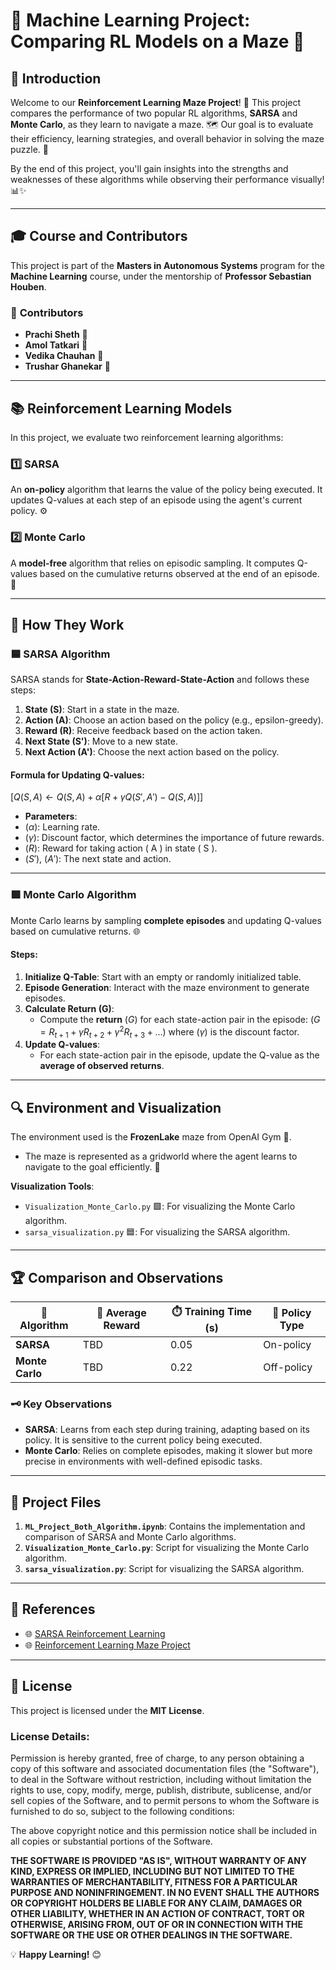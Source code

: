 # 🌟 **Machine Learning Project: Comparing RL Models on a Maze** 🌟

## 🚀 **Introduction**

Welcome to our **Reinforcement Learning Maze Project**! 🎯 This project compares the performance of two popular RL algorithms, **SARSA** and **Monte Carlo**, as they learn to navigate a maze. 🗺️ Our goal is to evaluate their efficiency, learning strategies, and overall behavior in solving the maze puzzle. 🧩  

By the end of this project, you'll gain insights into the strengths and weaknesses of these algorithms while observing their performance visually! 📊✨

---

## 🎓 **Course and Contributors**

This project is part of the **Masters in Autonomous Systems** program for the **Machine Learning** course, under the mentorship of **Professor Sebastian Houben**.  

### 🤝 **Contributors**
- **Prachi Sheth** 🌟  
- **Amol Tatkari** 🌟  
- **Vedika Chauhan** 🌟  
- **Trushar Ghanekar** 🌟  

---

## 📚 **Reinforcement Learning Models**

In this project, we evaluate two reinforcement learning algorithms:

### 1️⃣ **SARSA**  
An **on-policy** algorithm that learns the value of the policy being executed. It updates Q-values at each step of an episode using the agent's current policy. ⚙️

### 2️⃣ **Monte Carlo**  
A **model-free** algorithm that relies on episodic sampling. It computes Q-values based on the cumulative returns observed at the end of an episode. 🔄

---

## 🧠 **How They Work**

### 🟦 **SARSA Algorithm**  
SARSA stands for **State-Action-Reward-State-Action** and follows these steps:
1. **State (S)**: Start in a state in the maze.  
2. **Action (A)**: Choose an action based on the policy (e.g., epsilon-greedy).  
3. **Reward (R)**: Receive feedback based on the action taken.  
4. **Next State (S')**: Move to a new state.  
5. **Next Action (A')**: Choose the next action based on the policy.  

#### Formula for Updating Q-values:
$[
Q(S, A) \leftarrow Q(S, A) + \alpha \left[ R + \gamma Q(S', A') - Q(S, A) \right]
]$

- **Parameters**:  
- $( \alpha )$: Learning rate.
- $( \gamma )$: Discount factor, which determines the importance of future rewards.
- $( R )$: Reward for taking action \( A \) in state \( S \).
- $( S' )$, $( A' )$: The next state and action.

---

### 🟩 **Monte Carlo Algorithm**  
Monte Carlo learns by sampling **complete episodes** and updating Q-values based on cumulative returns. 🌐

#### Steps:
1. **Initialize Q-Table**: Start with an empty or randomly initialized table.  
2. **Episode Generation**: Interact with the maze environment to generate episodes.  
3. **Calculate Return (G)**:
   - Compute the **return** $( G )$ for each state-action pair in the episode:
     $(
     G = R_{t+1} + \gamma R_{t+2} + \gamma^2 R_{t+3} + \ldots
     )$
     where $( \gamma )$ is the discount factor.
4. **Update Q-values**:
   - For each state-action pair in the episode, update the Q-value as the **average of observed returns**.  

---

## 🔍 **Environment and Visualization**

The environment used is the **FrozenLake** maze from OpenAI Gym 🧊.  
- The maze is represented as a gridworld where the agent learns to navigate to the goal efficiently. 🏁  

**Visualization Tools**:  
- `Visualization_Monte_Carlo.py` 🟩: For visualizing the Monte Carlo algorithm.  
- `sarsa_visualization.py` 🟦: For visualizing the SARSA algorithm.  

---

## 🏆 **Comparison and Observations**

| 🔢 **Algorithm**   | 🏅 **Average Reward** | ⏱️ **Training Time (s)** | 📜 **Policy Type** |
|--------------------|-----------------------|--------------------------|--------------------|
| **SARSA**          | TBD                   | 0.05                    | On-policy          |
| **Monte Carlo**    | TBD                   | 0.22                    | Off-policy         |

### 🗝️ **Key Observations**
- **SARSA**: Learns from each step during training, adapting based on its policy. It is sensitive to the current policy being executed.  
- **Monte Carlo**: Relies on complete episodes, making it slower but more precise in environments with well-defined episodic tasks.  

---

## 📂 **Project Files**

1. **`ML_Project_Both_Algorithm.ipynb`**: Contains the implementation and comparison of SARSA and Monte Carlo algorithms.  
2. **`Visualization_Monte_Carlo.py`**: Script for visualizing the Monte Carlo algorithm.  
3. **`sarsa_visualization.py`**: Script for visualizing the SARSA algorithm.  

---

## 📖 **References**

- 🌐 [SARSA Reinforcement Learning](https://www.geeksforgeeks.org/sarsa-reinforcement-learning/)  
- 🌐 [Reinforcement Learning Maze Project](https://github.com/erikdelange/Reinforcement-Learning-Maze)  

---
## 📝 **License**

This project is licensed under the **MIT License**.  

### License Details:
Permission is hereby granted, free of charge, to any person obtaining a copy of this software and associated documentation files (the "Software"), to deal in the Software without restriction, including without limitation the rights to use, copy, modify, merge, publish, distribute, sublicense, and/or sell copies of the Software, and to permit persons to whom the Software is furnished to do so, subject to the following conditions:  

The above copyright notice and this permission notice shall be included in all copies or substantial portions of the Software.  

**THE SOFTWARE IS PROVIDED "AS IS", WITHOUT WARRANTY OF ANY KIND, EXPRESS OR IMPLIED, INCLUDING BUT NOT LIMITED TO THE WARRANTIES OF MERCHANTABILITY, FITNESS FOR A PARTICULAR PURPOSE AND NONINFRINGEMENT. IN NO EVENT SHALL THE AUTHORS OR COPYRIGHT HOLDERS BE LIABLE FOR ANY CLAIM, DAMAGES OR OTHER LIABILITY, WHETHER IN AN ACTION OF CONTRACT, TORT OR OTHERWISE, ARISING FROM, OUT OF OR IN CONNECTION WITH THE SOFTWARE OR THE USE OR OTHER DEALINGS IN THE SOFTWARE.**


💡 **Happy Learning!** 😊

